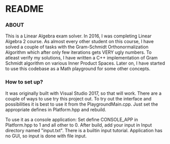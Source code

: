 # README #

### ABOUT ###

This is a Linear Algebra exam solver.
In 2016, I was completing Linear Algebra 2 course. As almost every other student on this course, I have solved a couple of tasks with the Gram-Schmidt Orthonormalization Algorithm which after only few iterations gets VERY ugly numbers. To atleast verify my solutions, I have written a C++ implementation of Gram Schmidt algorithm on various Inner Product Spaces. Later on, I have started to use this codebase as a Math playground for some other concepts.

### How to set up? ###

It was originally built with Visual Studio 2017, so that will work. There are a couple of ways to use try this project out.
To try out the interface and possibilities it is best to use it from the PlaygroundMain.cpp. Just set the appropriate defines in Platform.hpp and rebuild.

To use it as a console application:
Set define CONSOLE_APP in Platform.hpp to 1 and all other to 0.
After build, add your input in Input directory named "input.txt". There is a builtin input tutorial. Application has no GUI, so input is done with file input.


  
  
